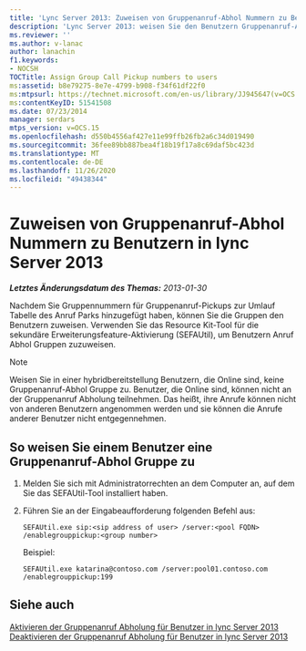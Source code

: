 ```yaml
---
title: 'Lync Server 2013: Zuweisen von Gruppenanruf-Abhol Nummern zu Benutzern'
description: 'Lync Server 2013: weisen Sie den Benutzern Gruppenanruf-Abhol Nummern zu.'
ms.reviewer: ''
ms.author: v-lanac
author: lanachin
f1.keywords:
- NOCSH
TOCTitle: Assign Group Call Pickup numbers to users
ms:assetid: b8e79275-8e7e-4799-b908-f34f61df22f0
ms:mtpsurl: https://technet.microsoft.com/en-us/library/JJ945647(v=OCS.15)
ms:contentKeyID: 51541508
ms.date: 07/23/2014
manager: serdars
mtps_version: v=OCS.15
ms.openlocfilehash: d550b4556af427e11e99ffb26fb2a6c34d019490
ms.sourcegitcommit: 36fee89bb887bea4f18b19f17a8c69daf5bc423d
ms.translationtype: MT
ms.contentlocale: de-DE
ms.lasthandoff: 11/26/2020
ms.locfileid: "49438344"
---
```

# <a name="assign-group-call-pickup-numbers-to-users-in-lync-server-2013"></a>Zuweisen von Gruppenanruf-Abhol Nummern zu Benutzern in lync Server 2013

<div data-xmlns="http://www.w3.org/1999/xhtml">

<div class="topic" data-xmlns="http://www.w3.org/1999/xhtml" data-msxsl="urn:schemas-microsoft-com:xslt" data-cs="https://msdn.microsoft.com/">

<div data-asp="https://msdn2.microsoft.com/asp">



</div>

<div id="mainSection">

<div id="mainBody">

<span> </span>

_**Letztes Änderungsdatum des Themas:** 2013-01-30_

Nachdem Sie Gruppennummern für Gruppenanruf-Pickups zur Umlauf Tabelle des Anruf Parks hinzugefügt haben, können Sie die Gruppen den Benutzern zuweisen. Verwenden Sie das Resource Kit-Tool für die sekundäre Erweiterungsfeature-Aktivierung (SEFAUtil), um Benutzern Anruf Abhol Gruppen zuzuweisen.

<div>


> [!NOTE]  
> Weisen Sie in einer hybridbereitstellung Benutzern, die Online sind, keine Gruppenanruf-Abhol Gruppe zu. Benutzer, die Online sind, können nicht an der Gruppenanruf Abholung teilnehmen. Das heißt, ihre Anrufe können nicht von anderen Benutzern angenommen werden und sie können die Anrufe anderer Benutzer nicht entgegennehmen.



</div>

<div>

## <a name="to-assign-a-group-call-pickup-group-to-a-user"></a>So weisen Sie einem Benutzer eine Gruppenanruf-Abhol Gruppe zu

1.  Melden Sie sich mit Administratorrechten an dem Computer an, auf dem Sie das SEFAUtil-Tool installiert haben.

2.  Führen Sie an der Eingabeaufforderung folgenden Befehl aus:
    
        SEFAUtil.exe sip:<sip address of user> /server:<pool FQDN> /enablegrouppickup:<group number>
    
    Beispiel:
    
        SEFAUtil.exe katarina@contoso.com /server:pool01.contoso.com /enablegrouppickup:199

</div>

<div>

## <a name="see-also"></a>Siehe auch


[Aktivieren der Gruppenanruf Abholung für Benutzer in lync Server 2013](lync-server-2013-enable-group-call-pickup-for-users.md)  
[Deaktivieren der Gruppenanruf Abholung für Benutzer in lync Server 2013](lync-server-2013-disable-group-call-pickup-for-users.md)  
  

</div>

</div>

<span> </span>

</div>

</div>

</div>

